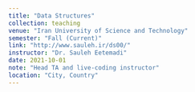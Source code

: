```yaml
---
title: "Data Structures"
collection: teaching
venue: "Iran University of Science and Technology"
semester: "Fall (Current)"
link: "http://www.sauleh.ir/ds00/"
instructor: "Dr. Sauleh Eetemadi"
date: 2021-10-01
note: "Head TA and live-coding instructor"
location: "City, Country"
---
```

